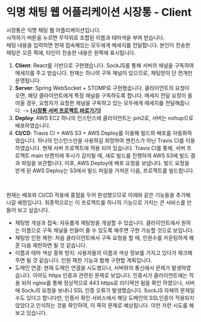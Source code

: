 # 익명 채팅 웹 어플리케이션 시장통 - Client
시장통은 익명 채팅 웹 어플리케이션입니다. <br> 
시작하기 버튼을 누르면 무작위로 조합된 이름과 테마색을 부여 받습니다. <br>
채팅 내용을 입력하면 현재 접속해있는 모두에게 메세지를 전달합니다. 본인이 전송한 채팅은 오른 쪽에, 타인이 전송한 내용은 왼쪽에 표시됩니다. <br>

1. **Client**: React를 기반으로 구현했습니다. SockJS를 통해 서버의 채널을 구독하여 메세지를 주고 받습니다. 현재는 하나의 구독 채널이 있으므로, 채팅방이 단 한개만 운영됩니다.
2. **Server**: Spring WebSocket + STOMP로 구현했습니다. 클라이언트의 요청이 오면, 해당 클라이언트에게 특정 채널을 구독하도록 합니다. 메세지 전달 요청이 들어올 경우, 요청자가 요청한 채널을 구독하고 있는 모두에게 메세지를 전달해줍니다. -> **[[시장통 서버 프로젝트 바로가기]](https://github.com/binary-ho/sijangtong-server)**
3. **Deploy**: AWS EC2 하나의 인스턴스에 클라이언트는 pm2로, 서버는 nohup으로 배포하였습니다. 
4. **CI/CD**: Travis CI + AWS S3 + AWS Deploy를 이용해 빌드와 배포를 자동화하였습니다. 하나의 인스턴스만을 사용하길 희망하여 젠킨스가 아닌 Travis CI를 이용하였습니다. 현재 서버 프로젝트에 적용 되어 있습니다. Travis CI를 통해, 서버 프로젝트 main 브랜치에 푸시가 감지될 때, 새로 빌드를 진행하여 AWS S3에 빌드 결과 파일을 보관합니다. 이후, AWS Deploy에 배포 요청을 보냅니다. 빌드 요청을 받게 된 AWS Deploy는 S3에서 빌드 파일을 가져온 다음, 프로젝트를 빌드합니다. 

<br>

현재는 배포와 CI/CD 적용에 중점을 두어 완성했으므로 아래와 같은 기능들을 추가해 나갈 예정입니다. 최종적으로는 이 프로젝트를 하나의 기능으로 가지는 큰 서비스를 만들어 보고 싶습니다.
- 채팅방 개설과 접속: 자유롭게 채팅방을 개설할 수 있습니다. 클라이언트에서 원하는 이름으로 구독 채널을 만들어 줄 수 있도록 해주면 구현 가능할 것으로 보입니다. 
- 채팅방 인원 제한: 처음 클라이언트에서 구독 요청을 할 때, 인원수를 카운팅하게 해준 다음 제한하면 될 것 같습니다.
- 이름과 테마 색상 중복 방지: 사용자들의 이름과 색상 정보를 가지고 있다가 체크해주면 될 것 같습니다. 인원 제한 기능과 함께 구현할 계획입니다.
- 도메인 연결: 현재 도메인 연결을 시도했으나, 서버와의 통신에서 문제가 발생하였습니다. 아마도 https 인증과 관련된 문제로 보입니다. 인증서가 클라이언트에는 적용 되어 nginx를 통해 정상적으로 443 https로 리디렉션 됨을 확인 하였으나, 서버에 SockJS 요청을 보내니 SSL 인증 오류가 발생했습니다. SockJS 자체의 문제일 수도 있다고 합니다만, 인증서 확인 서비스에서 해당 도메인의 SSL인증이 적용되지 않았다고 인식하는 것을 확인하여, 이 쪽의 문제로 예상됩니다. 이런 저런 시도를 해보고 있습니다.

